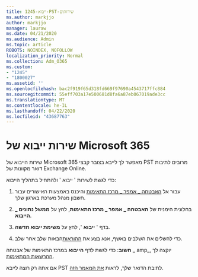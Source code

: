 ```yaml
---
title: 1245-ייבוא-PST-שירותים
ms.author: markjjo
author: markjjo
manager: lauraw
ms.date: 04/21/2020
ms.audience: Admin
ms.topic: article
ROBOTS: NOINDEX, NOFOLLOW
localization_priority: Normal
ms.collection: Adm_O365
ms.custom:
- "1245"
- "1800027"
ms.assetid: ''
ms.openlocfilehash: bac2f919f65d318fd669f97690a4543717ffc884
ms.sourcegitcommit: 55eff703a17e500681d8fa6a87eb067019ade3cc
ms.translationtype: MT
ms.contentlocale: he-IL
ms.lasthandoff: 04/22/2020
ms.locfileid: "43687763"
---
```

# <a name="microsoft-365-import-service"></a>שירות ייבוא של Microsoft 365

שירות הייבוא של Microsoft 365 מאפשר לך לייבא בצובר קבצי PST מרובים לתיבות דואר מקוונות של Exchange Online.

כדי לגשת לשירות ' ייבוא ' ולהתחיל בתהליך הייבוא:

1. עבור אל [האבטחה _ אמפר _ מרכז התאימות](https://protection.office.com) והיכנס באמצעות האישורים עבור חשבון מנהל מערכת בארגון שלך.

2. בחלונית הימנית של **האבטחה _ אמפר _ מרכז התאימות**, לחץ על **ממשל נתונים _ הייבוא**.

3. בדף ' **ייבוא** ', לחץ על **משימת ייבוא חדשה**.

4. כדי להשלים את השלבים באשף, אנא בצע את [ההוראות](https://docs.microsoft.com/office365/securitycompliance/use-network-upload-to-import-pst-files)הבאות שלב אחר שלב.

**חשוב**: כדי לגשת לדף **הייבוא** במרכז התאימות של אבטחה _ amp_, יוקצה לך [ההרשאות המתאימות](https://docs.microsoft.com/office365/securitycompliance/use-network-upload-to-import-pst-files#before-you-begin).

אם אתה רק רוצה לייבא PST לתיבת הדואר שלך, לראות [את המאמר הזה](https://support.office.com/article/import-email-contacts-and-calendar-from-an-outlook-pst-file-431a8e9a-f99f-4d5f-ae48-ded54b3440ac).
